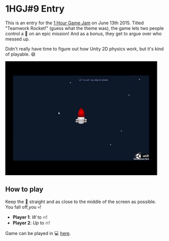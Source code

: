 # 1HGJ#9 Entry

This is an entry for the [1 Hour Game Jam](http://weekjam.com/)  on June 13th 2015. Titled "Teamwork Rocket!"
(guess what the theme was), the game lets two people control a :rocket: on an epic mission! And as a bonus,
they get to argue over who messed up.

Didn't really have time to figure out how Unity 2D physics work, but it's kind of playable. :smile:

![screenshot](https://raw.githubusercontent.com/cryovat/1hgj-june13-2015/master/screenshot.gif)

## How to play

Keep the :rocket: straight and as close to the middle of the screen as possible. You fall off,you :skull:!

  * **Player 1**: _W_ to :fire:!
  * **Player 2**: _Up_ to :fire:!

Game can be played in :computer: [here](http://www.winterday.net/games/1hrgj/2015/june/13/).
